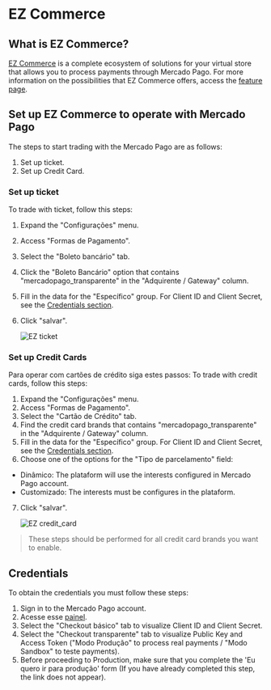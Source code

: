 # EZ Commerce

## What is EZ Commerce?

[EZ Commerce](https://www.ezcommerce.com.br/) is a complete ecosystem of solutions for your virtual store that allows you to process payments through Mercado Pago.
For more information on the possibilities that EZ Commerce offers, access the [feature page](https://www.ezcommerce.com.br/plataforma/recursos-de-ecommerce/).

## Set up EZ Commerce to operate with Mercado Pago

The steps to start trading with the Mercado Pago are as follows:

1. Set up ticket.
2. Set up Credit Card.

### Set up ticket

To trade with ticket, follow this steps:

1. Expand the "Configurações" menu.
2. Access "Formas de Pagamento".
3. Select the "Boleto bancário" tab.
4. Click the "Boleto Bancário" option that contains "mercadopago_transparente" in the "Adquirente / Gateway" column.
5. Fill in the data for the "Específico" group. For Client ID and Client Secret, see the [Credentials section](#bookmark_credentials).
6. Click "salvar".

    ![EZ ticket](/images/ezcommerce-ticket-1.gif)

### Set up Credit Cards

Para operar com cartões de crédito siga estes passos:
To trade with credit cards, follow this steps:

1. Expand the "Configurações" menu.
2. Access "Formas de Pagamento".
3. Select the "Cartão de Crédito" tab.
4. Find the credit card brands that contains "mercadopago_transparente" in the "Adquirente / Gateway" column.
5. Fill in the data for the "Específico" group. For Client ID and Client Secret, see the [Credentials section](#bookmark_credentials).
6. Choose one of the options for the "Tipo de parcelamento" field:
- Dinâmico: The plataform will use the interests configured in Mercado Pago account.
- Customizado: The interests must be configures in the plataform.
7. Click "salvar".

    ![EZ credit_card](/images/ezcommerce-credit-card-1.gif)

>These steps should be performed for all credit card brands you want to enable.

## Credentials

To obtain the credentials you must follow these steps:

1. Sign in to the Mercado Pago account.
2. Acesse esse [painel](https://www.mercadopago.com/mla/account/credentials).
3. Select the "Checkout básico" tab to visualize Client ID and Client Secret.
4. Select the "Checkout transparente" tab to visualize Public Key and Access Token ("Modo Produção" to process real payments / "Modo Sandbox" to teste payments).
5. Before proceeding to Production, make sure that you complete the 'Eu quero ir para produção' form (If you have already completed this step, the link does not appear).
